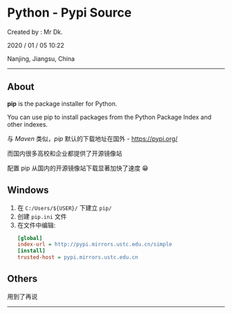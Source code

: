 # Python - Pypi Source

Created by : Mr Dk.

2020 / 01 / 05 10:22

Nanjing, Jiangsu, China

---

## About

__pip__ is the package installer for Python.

You can use pip to install packages from the Python Package Index and other indexes.

与 _Maven_ 类似，_pip_ 默认的下载地址在国外 - https://pypi.org/

而国内很多高校和企业都提供了开源镜像站

配置 pip 从国内的开源镜像站下载显著加快了速度 😁

## Windows

1. 在 `C:/Users/${USER}/` 下建立 `pip/`
2. 创建 `pip.ini` 文件
3. 在文件中编辑:
    ```ini
    [global]
    index-url = http://pypi.mirrors.ustc.edu.cn/simple
    [install]
    trusted-host = pypi.mirrors.ustc.edu.cn
    ```

## Others

用到了再说

---

